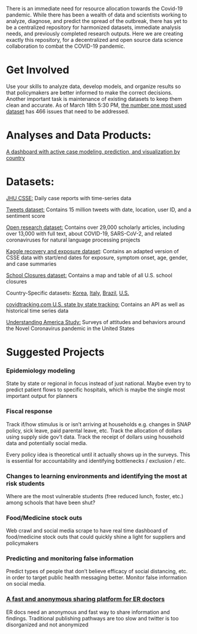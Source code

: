 <head>
<link rel="shortcut icon" type="image/x-icon" href="favicon.ico">
</head>

There is an immediate need for resource allocation towards the Covid-19 pandemic. While there has been a wealth of data and scientists working to analyze, diagnose, and predict the spread of the outbreak, there has yet to be a centralized repository for harmonized datasets, immediate analysis needs, and previously completed research outputs. Here we are creating exactly this repository, for a decentralized and open source data science collaboration to combat the COVID-19 pandemic.

# Get Involved

Use your skills to analyze data, develop models, and organize results so that policymakers are better informed to make the correct decisions. Another important task is maintenance of existing datasets to keep them clean and accurate. As of March 18th 5:30 PM, [the number one most used dataset](https://github.com/CSSEGISandData/COVID-19/issues) has 466 issues that need to be addressed.


# Analyses and Data Products:

[A dashboard with active case modeling, prediction, and visualization by country](https://covid19-dash.github.io/)


# Datasets:

[JHU CSSE:](https://github.com/CSSEGISandData/COVID-19/tree/master/csse_covid_19_data) Daily case reports with time-series data 

[Tweets dataset:](https://ieee-dataport.org/open-access/corona-virus-covid-19-tweets-dataset) Contains 15 million tweets with date, location, user ID, and a sentiment score 

[Open research dataset:](https://www.kaggle.com/allen-institute-for-ai/CORD-19-research-challenge) Contains over 29,000 scholarly articles, including over 13,000 with full text, about COVID-19, SARS-CoV-2, and related coronaviruses for natural language processing projects 

[Kaggle recovery and exposure dataset](https://www.kaggle.com/sudalairajkumar/novel-corona-virus-2019-dataset): Contains an adapted version of CSSE data with start/end dates for exposure, symptom onset, age, gender, and case summaries 

[School Closures dataset:](https://www.edweek.org/ew/section/multimedia/map-coronavirus-and-school-closures.html) Contains a map and table of all U.S. school closures 

Country-Specific datasets: [Korea](https://www.kaggle.com/kimjihoo/coronavirusdataset), [Italy](https://www.kaggle.com/sudalairajkumar/covid19-in-italy), [Brazil](https://www.kaggle.com/unanimad/corona-virus-brazil), [U.S.](https://www.kaggle.com/sudalairajkumar/covid19-in-usa)  

[covidtracking.com U.S. state by state tracking:](https://covidtracking.com/) Contains an API as well as historical time series data

[Understanding America Study:](https://uasdata.usc.edu/index.php) Surveys of attitudes and behaviors around the Novel Coronavirus pandemic in the United States

# Suggested Projects

### Epidemiology modeling
State by state or regional in focus instead of just national. Maybe even try to predict patient flows to specific hospitals, which is maybe the single most important output for planners

### Fiscal response
Track if/how stimulus is or isn’t arriving at households e.g. changes in SNAP policy, sick leave, paid parental leave, etc.
Track the allocation of dollars using supply side gov’t data.
Track the receipt of dollars using household data and potentially social media.

Every policy idea is theoretical until it actually shows up in the surveys. This is essential for accountability and identifying bottlenecks / exclusion / etc.

### Changes to learning environments and identifying the most at risk students
Where are the most vulnerable students (free reduced lunch, foster, etc.) among schools that have been shut?

### Food/Medicine stock outs
Web crawl and social media scrape to have real time dashboard of food/medicine stock outs that could quickly shine a light for suppliers and policymakers

### Predicting and monitoring false information
Predict types of people that don’t believe efficacy of social distancing, etc. in order to target public health messaging better. Monitor false information on social media.

### [A fast and anonymous sharing platform for ER doctors](https://twitter.com/balajis/status/1239748953597341697)
ER docs need an anonymous and fast way to share information and findings. Traditional publishing pathways are too slow and twitter is too disorganized and not anonymized
